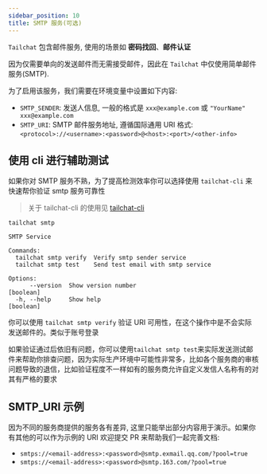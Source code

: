 ```yaml
---
sidebar_position: 10
title: SMTP 服务(可选)
---
```


`Tailchat` 包含邮件服务, 使用的场景如 **密码找回**、**邮件认证**

因为仅需要单向的发送邮件而无需接受邮件，因此在 `Tailchat` 中仅使用简单邮件服务(SMTP).

为了启用该服务，我们需要在环境变量中设置如下内容:

- `SMTP_SENDER`: 发送人信息, 一般的格式是 `xxx@example.com` 或 `"YourName" xxx@example.com`
- `SMTP_URI`: SMTP 邮件服务地址, 遵循国际通用 URI 格式: `<protocol>://<username>:<password>@<host>:<port>/<other-info>`

## 使用 cli 进行辅助测试

如果你对 SMTP 服务不熟，为了提高检测效率你可以选择使用 `tailchat-cli` 来快速帮你验证 smtp 服务可靠性

> 关于 tailchat-cli 的使用见 [tailchat-cli](../cli/tailchat-cli.md)

```
tailchat smtp

SMTP Service

Commands:
  tailchat smtp verify  Verify smtp sender service
  tailchat smtp test    Send test email with smtp service

Options:
      --version  Show version number                                   [boolean]
  -h, --help     Show help                                             [boolean]
```

你可以使用 `tailchat smtp verify` 验证 URI 可用性，在这个操作中是不会实际发送邮件的。类似于账号登录

如果验证通过后依旧有问题，你可以使用`tailchat smtp test`来实际发送测试邮件来帮助你排查问题，因为实际生产环境中可能性非常多，比如各个服务商的审核问题导致的退信，比如验证程度不一样如有的服务商允许自定义发信人名称有的对其有严格的要求

## SMTP_URI 示例

因为不同的服务商提供的服务各有差异, 这里只能举出部分内容用于演示。如果你有其他的可以作为示例的 URI 欢迎提交 PR 来帮助我们一起完善文档:

- `smtps://<email-address>:<password>@smtp.exmail.qq.com/?pool=true`
- `smtps://<email-address>:<password>@smtp.163.com/?pool=true`
